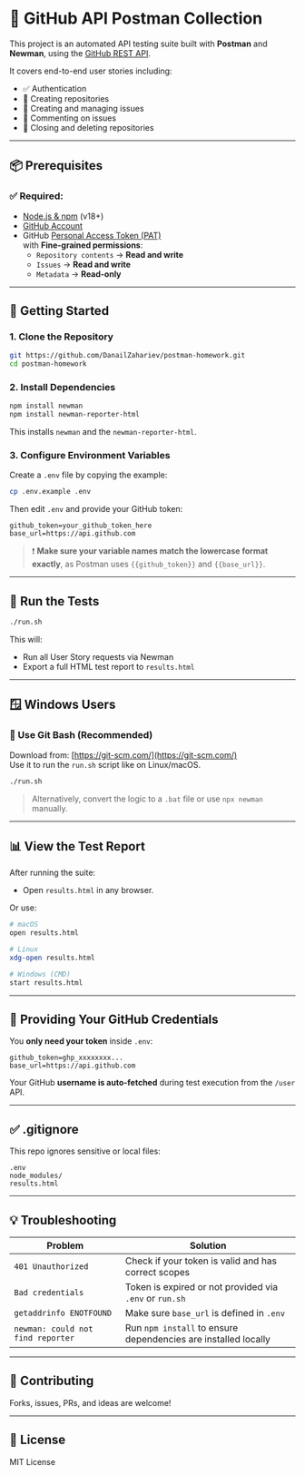 # 🧪 GitHub API Postman Collection

This project is an automated API testing suite built with **Postman** and **Newman**, using the [GitHub REST API](https://docs.github.com/en/rest).

It covers end-to-end user stories including:
- ✅ Authentication
- 📁 Creating repositories
- 🐛 Creating and managing issues
- 💬 Commenting on issues
- 🚫 Closing and deleting repositories

---

## 📦 Prerequisites

### ✅ Required:
- [Node.js & npm](https://nodejs.org) (v18+)
- [GitHub Account](https://github.com/)
- GitHub [Personal Access Token (PAT)](https://github.com/settings/tokens)  
  with **Fine-grained permissions**:
  - `Repository contents` → **Read and write**
  - `Issues` → **Read and write**
  - `Metadata` → **Read-only**

---

## 🚀 Getting Started

### 1. Clone the Repository

```bash
git https://github.com/DanailZahariev/postman-homework.git
cd postman-homework
```

### 2. Install Dependencies

```bash
npm install newman 
npm install newman-reporter-html
```

This installs `newman` and the `newman-reporter-html`.

### 3. Configure Environment Variables

Create a `.env` file by copying the example:

```bash
cp .env.example .env
```

Then edit `.env` and provide your GitHub token:

```env
github_token=your_github_token_here
base_url=https://api.github.com
```

> ❗ **Make sure your variable names match the lowercase format exactly**, as Postman uses `{{github_token}}` and `{{base_url}}`.

---

## 🧪 Run the Tests

```bash
./run.sh
```

This will:
- Run all User Story requests via Newman
- Export a full HTML test report to `results.html`

---

## 🪟 Windows Users

### 🔹 Use Git Bash (Recommended)

Download from: [https://git-scm.com/](https://git-scm.com/)  
Use it to run the `run.sh` script like on Linux/macOS.

```bash
./run.sh
```

> Alternatively, convert the logic to a `.bat` file or use `npx newman` manually.

---

## 📊 View the Test Report

After running the suite:

- Open `results.html` in any browser.

Or use:

```bash
# macOS
open results.html

# Linux
xdg-open results.html

# Windows (CMD)
start results.html
```

---

## 🔐 Providing Your GitHub Credentials

You **only need your token** inside `.env`:

```env
github_token=ghp_xxxxxxxx...
base_url=https://api.github.com
```

Your GitHub **username is auto-fetched** during test execution from the `/user` API.

---

## ✅ .gitignore

This repo ignores sensitive or local files:

```
.env
node_modules/
results.html
```

---

## 💡 Troubleshooting

| Problem                           | Solution                                                                 |
|----------------------------------|--------------------------------------------------------------------------|
| `401 Unauthorized`               | Check if your token is valid and has correct scopes                      |
| `Bad credentials`                | Token is expired or not provided via `.env` or `run.sh`                  |
| `getaddrinfo ENOTFOUND`          | Make sure `base_url` is defined in `.env`                                |
| `newman: could not find reporter`| Run `npm install` to ensure dependencies are installed locally           |

---

## 🤝 Contributing

Forks, issues, PRs, and ideas are welcome!

---

## 📝 License

MIT License

